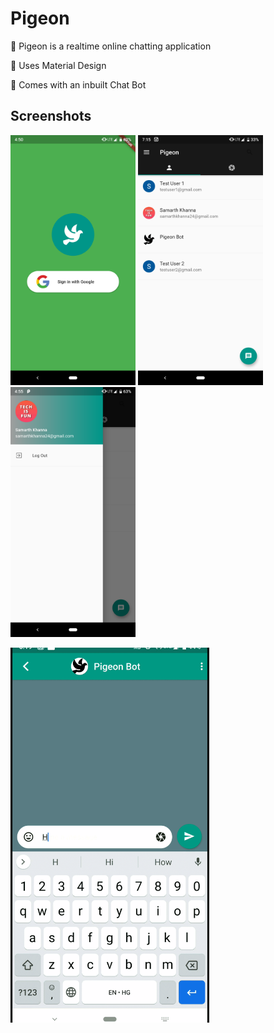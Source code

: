 # Pigeon
:large_orange_diamond: Pigeon is a realtime online chatting application 

:large_orange_diamond: Uses Material Design 

:large_orange_diamond: Comes with an inbuilt Chat Bot

## Screenshots


<img src="https://github.com/SamiK28/Pigeon/blob/master/screenshots/1.png" height="400em" />  <img src="https://github.com/SamiK28/Pigeon/blob/master/screenshots/10.png" height="400em" />    <img src="https://github.com/SamiK28/Pigeon/blob/master/screenshots/4.png" height="400em" />

 

<img src="https://raw.githubusercontent.com/SamiK28/Pigeon/master/screenshots/12.gif" height="600" />  
